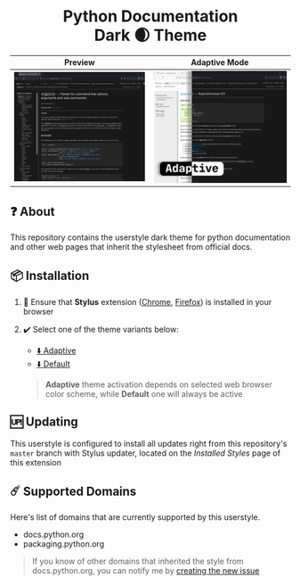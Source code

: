 <h1 align="center">
    Python Documentation<br>
    Dark 🌒 Theme
</h1>


|          Preview          |          Adaptive Mode           |
| :-----------------------: | :------------------------------: |
| ![](./images/preview.png) | ![](./images/promo_adaptive.png) |


## ❓ About
This repository contains the userstyle dark theme for python documentation and other web pages that inherit the stylesheet from official docs.

## 📦 Installation
1. 🧩 Ensure that **Stylus** extension ([Chrome](https://chrome.google.com/webstore/detail/stylus/clngdbkpkpeebahjckkjfobafhncgmne), [Firefox](https://addons.mozilla.org/ru/firefox/addon/styl-us/)) is installed in your browser
2. ✔️ Select one of the theme variants below:
   - [⬇️ Adaptive][gh-raw-adaptive]
   - [⬇️ Default][gh-raw-default]

   > **Adaptive** theme activation depends on selected web browser color scheme, while **Default** one will always be active

## 🆙 Updating
This userstyle is configured to install all updates right from this repository's `master` branch with Stylus updater, located on the *Installed Styles* page of this extension

## ☄️ Supported Domains
Here's list of domains that are currently supported by this userstyle.

- docs.python.org
- packaging.python.org

> If you know of other domains that inherited the style from docs.python.org, you can notify me by [creating the new issue](https://github.com/maximilionus/python_docs_dark/issues/new?labels=add%20to%20supported%20pages)


<!-- REFERENCE LINKS -->
[gh-raw-adaptive]: https://github.com/maximilionus/python_docs_dark/raw/master/python_docs_dark_adaptive.user.css (Raw adaptive theme)
[gh-raw-default]: https://github.com/maximilionus/python_docs_dark/raw/master/python_docs_dark.user.css (Raw default theme)
